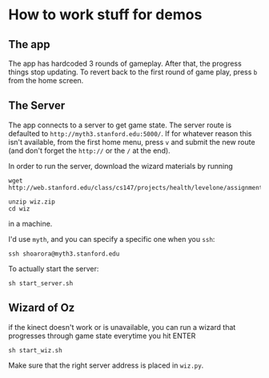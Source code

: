 # How to work stuff for demos

## The app
The app has hardcoded 3 rounds of gameplay.  After that, the progress things
stop updating.  To revert back to the first round of game play, press `b` from
the home screen.

## The Server
The app connects to a server to get game state.  The server route is
defaulted to `http://myth3.stanford.edu:5000/`.  If for whatever reason
this isn't available, from the first home menu, press `v` and submit
the new route (and don't forget the `http://` or the `/` at the end).

In order to run the server, download the wizard materials by running
```
wget http://web.stanford.edu/class/cs147/projects/health/levelone/assignments/wiz.zip

unzip wiz.zip
cd wiz
```
in a machine.

I'd use `myth`, and you can specify a specific
one when you `ssh`:

```
ssh shoarora@myth3.stanford.edu
```

To actually start the server:
```
sh start_server.sh
```

## Wizard of Oz
if the kinect doesn't work or is unavailable,
you can run a wizard that progresses through
game state everytime you hit ENTER

```
sh start_wiz.sh
```

Make sure that the right server address is placed in `wiz.py`.
